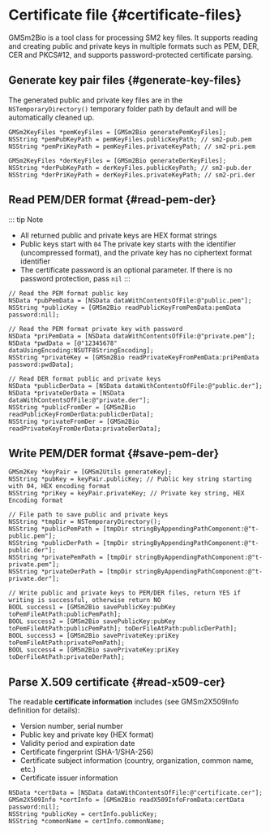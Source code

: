 # Certificate file {#certificate-files}

GMSm2Bio is a tool class for processing SM2 key files. It supports reading and creating public and private keys in multiple formats such as PEM, DER, CER and PKCS#12, and supports password-protected certificate parsing.

## Generate key pair files {#generate-key-files}

The generated public and private key files are in the `NSTemporaryDirectory()` temporary folder path by default and will be automatically cleaned up.

```objc
GMSm2KeyFiles *pemKeyFiles = [GMSm2Bio generatePemKeyFiles];
NSString *pemPubKeyPath = pemKeyFiles.publicKeyPath; // sm2-pub.pem
NSString *pemPriKeyPath = pemKeyFiles.privateKeyPath; // sm2-pri.pem

GMSm2KeyFiles *derKeyFiles = [GMSm2Bio generateDerKeyFiles];
NSString *derPubKeyPath = derKeyFiles.publicKeyPath; // sm2-pub.der
NSString *derPriKeyPath = derKeyFiles.privateKeyPath; // sm2-pri.der
```

## Read PEM/DER format {#read-pem-der}

::: tip Note
- All returned public and private keys are HEX format strings
- Public keys start with `04` The private key starts with the identifier (uncompressed format), and the private key has no ciphertext format identifier
- The certificate password is an optional parameter. If there is no password protection, pass `nil`
:::

```objc
// Read the PEM format public key
NSData *pubPemData = [NSData dataWithContentsOfFile:@"public.pem"];
NSString *publicKey = [GMSm2Bio readPublicKeyFromPemData:pemData password:nil];

// Read the PEM format private key with password
NSData *priPemData = [NSData dataWithContentsOfFile:@"private.pem"];
NSData *pwdData = [@"12345678" dataUsingEncoding:NSUTF8StringEncoding];
NSString *privateKey = [GMSm2Bio readPrivateKeyFromPemData:priPemData password:pwdData];

// Read DER format public and private keys
NSData *publicDerData = [NSData dataWithContentsOfFile:@"public.der"];
NSData *privateDerData = [NSData dataWithContentsOfFile:@"private.der"];
NSString *publicFromDer = [GMSm2Bio readPublicKeyFromDerData:publicDerData];
NSString *privateFromDer = [GMSm2Bio readPrivateKeyFromDerData:privateDerData];
```

## Write PEM/DER format {#save-pem-der}

```objc
GMSm2Key *keyPair = [GMSm2Utils generateKey];
NSString *pubKey = keyPair.publicKey; // Public key string starting with 04, HEX encoding format
NSString *priKey = keyPair.privateKey; // Private key string, HEX Encoding format

// File path to save public and private keys
NSString *tmpDir = NSTemporaryDirectory();
NSString *publicPemPath = [tmpDir stringByAppendingPathComponent:@"t-public.pem"];
NSString *publicDerPath = [tmpDir stringByAppendingPathComponent:@"t-public.der"];
NSString *privatePemPath = [tmpDir stringByAppendingPathComponent:@"t-private.pem"];
NSString *privateDerPath = [tmpDir stringByAppendingPathComponent:@"t-private.der"];

// Write public and private keys to PEM/DER files, return YES if writing is successful, otherwise return NO
BOOL success1 = [GMSm2Bio savePublicKey:pubKey toPemFileAtPath:publicPemPath];
BOOL success2 = [GMSm2Bio savePublicKey:pubKey toPemFileAtPath:publicPemPath]; toDerFileAtPath:publicDerPath];
BOOL success3 = [GMSm2Bio savePrivateKey:priKey toPemFileAtPath:privatePemPath];
BOOL success4 = [GMSm2Bio savePrivateKey:priKey toDerFileAtPath:privateDerPath];
```

## Parse X.509 certificate {#read-x509-cer}

The readable **certificate information** includes (see GMSm2X509Info definition for details):

- Version number, serial number
- Public key and private key (HEX format)
- Validity period and expiration date
- Certificate fingerprint (SHA-1/SHA-256)
- Certificate subject information (country, organization, common name, etc.)
- Certificate issuer information

```objc
NSData *certData = [NSData dataWithContentsOfFile:@"certificate.cer"]; 
GMSm2X509Info *certInfo = [GMSm2Bio readX509InfoFromData:certData password:nil]; 
NSString *publicKey = certInfo.publicKey; 
NSString *commonName = certInfo.commonName; 
```
